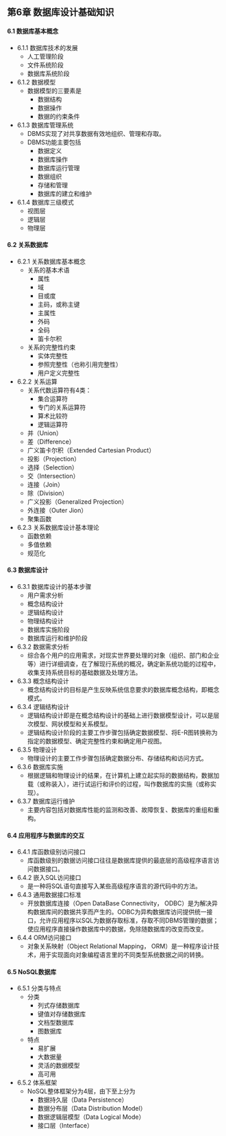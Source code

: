 ## 第6章 数据库设计基础知识
#### 6.1 数据库基本概念
- 6.1.1 数据库技术的发展
	- 人工管理阶段
	- 文件系统阶段
	- 数据库系统阶段
- 6.1.2 数据模型
	- 数据模型的三要素是
		- 数据结构
		- 数据操作
		- 数据的约束条件
- 6.1.3 数据库管理系统
	- DBMS实现了对共享数据有效地组织、管理和存取。
	- DBMS功能主要包括
		- 数据定义
		- 数据库操作
		- 数据库运行管理
		- 数据组织
		- 存储和管理
		- 数据库的建立和维护
- 6.1.4 数据库三级模式
	- 视图层
	- 逻辑层
	- 物理层
#### 6.2 关系数据库
- 6.2.1 关系数据库基本概念
	- 关系的基本术语
		- 属性
		- 域
		- 目或度
		- 主码，或称主键
		- 主属性
		- 外码
		- 全码
		- 笛卡尔积
	- 关系的完整性约束
		- 实体完整性
		- 参照完整性（也称引用完整性）
		- 用户定义完整性
- 6.2.2 关系运算
	- 关系代数运算符有4类：
		- 集合运算符
		- 专门的关系运算符
		- 算术比较符
		- 逻辑运算符
	- 并（Union）
	- 差（Difference）
	- 广义笛卡尔积（Extended Cartesian Product）
	- 投影（Projection）
	- 选择（Selection）
	- 交（Intersection）
	- 连接（Join）
	- 除（Division）
	- 广义投影（Generalized Projection）
	- 外连接（Outer Jion）
	- 聚集函数
- 6.2.3 关系数据库设计基本理论
	- 函数依赖
	- 多值依赖
	- 规范化
#### 6.3 数据库设计
- 6.3.1 数据库设计的基本步骤
	- 用户需求分析
	- 概念结构设计
	- 逻辑结构设计
	- 物理结构设计
	- 数据库实施阶段
	- 数据库运行和维护阶段
- 6.3.2 数据需求分析
	- 综合各个用户的应用需求，对现实世界要处理的对象（组织、部门和企业等）进行详细调查，在了解现行系统的概况，确定新系统功能的过程中，收集支持系统目标的基础数据及处理方法。
- 6.3.3 概念结构设计
	- 概念结构设计的目标是产生反映系统信息要求的数据库概念结构，即概念模式。
- 6.3.4 逻辑结构设计
	- 逻辑结构设计即是在概念结构设计的基础上进行数据模型设计，可以是层次模型、网状模型和关系模型。
	- 逻辑结构设计阶段的主要工作步骤包括确定数据模型、将E-R图转换称为指定的数据模型、确定完整性约束和确定用户视图。
- 6.3.5 物理设计
	- 物理设计的主要工作步骤包括确定数据分布、存储结构和访问方式。
- 6.3.6 数据库实施
	- 根据逻辑和物理设计的结果，在计算机上建立起实际的数据结构，数据加载（或称装入），进行试运行和评价的过程，叫作数据库的实施（或称实现）。
- 6.3.7 数据库运行维护
	- 主要内容包括对数据库性能的监测和改善、故障恢复、数据库的重组和重构。
#### 6.4 应用程序与数据库的交互
- 6.4.1 库函数级别访问接口
	- 库函数级别的数据访问接口往往是数据库提供的最底层的高级程序语言访问数据接口。
- 6.4.2 嵌入SQL访问接口
	- 是一种将SQL语句直接写入某些高级程序语言的源代码中的方法。
- 6.4.3 通用数据接口标准
	- 开放数据库连接（Open DataBase Connectivity， ODBC）是为解决异构数据库间的数据共享而产生的。ODBC为异构数据库访问提供统一接口，允许应用程序以SQL为数据存取标准，存取不同DBMS管理的数据；使应用程序直接操作数据库中的数据，免除随数据库的改变而改变。
- 6.4.4 ORM访问接口
	- 对象关系映射（Object Relational Mapping， ORM）是一种程序设计技术，用于实现面向对象编程语言里的不同类型系统数据之间的转换。
#### 6.5 NoSQL数据库
- 6.5.1 分类与特点
	- 分类
		- 列式存储数据库
		- 键值对存储数据库
		- 文档型数据库
		- 图数据库	
	- 特点
		- 易扩展
		- 大数据量
		- 灵活的数据模型
		- 高可用
- 6.5.2 体系框架
	- NoSQL整体框架分为4层，由下至上分为
		- 数据持久层（Data Persistence）
		- 数据分布层（Data Distribution Model）
		- 数据逻辑层模型（Data Logical Mode）
		- 接口层（Interface）